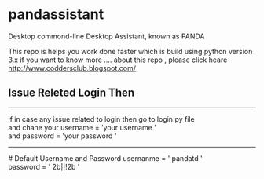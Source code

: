 # pandassistant
<section> 
  <p>Desktop commond-line Desktop Assistant, known as PANDA 
  </p>
  
</secation>

This repo is helps you work done faster 
which is build using python version 3.x 
if you want to know more .... 
about this repo , please click heare 
http://www.coddersclub.blogspot.com/ 

# Issue Releted Login Then  
<hr>
if in case any issue related to login then go to login.py file <br>
and chane your username = 'your username '<br>
and password = 'your password ' <br>
<hr>
# Default Username  and Password 
usernanme = ' pandatd '<br>
password = ' 2b||!2b '
